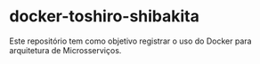# docker-toshiro-shibakita
Este repositório tem como objetivo registrar o uso do Docker para arquitetura de Microsserviços.
